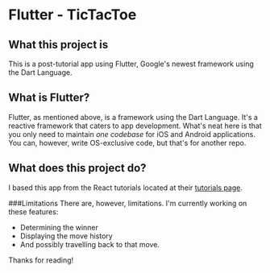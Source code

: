 # Flutter - TicTacToe

## What this project is
This is a post-tutorial app using Flutter, Google's newest framework using the Dart Language.

## What is Flutter?
Flutter, as mentioned above, is a framework using the Dart Language. It's a reactive framework that caters to app development. What's neat here is that you only need to maintain *one codebase* for iOS and Android applications. You can, however, write OS-exclusive code, but that's for another repo.

## What does this project do?
I based this app from the React tutorials located at their [tutorials page](https://reactjs.org/tutorial/tutorial.html).

###Limitations
There are, however, limitations. I'm currently working on these features:

* Determining the winner
* Displaying the move history
* And possibly travelling back to that move.

Thanks for reading!